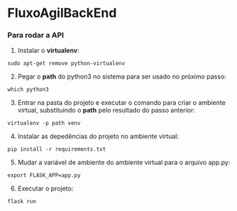 # FluxoAgilBackEnd

### Para rodar a API

1. Instalar o **virtualenv**:
```
sudo apt-get remove python-virtualenv
```
2. Pegar o **path** do python3 no sistema para ser usado no próximo passo:
```
which python3
```
3. Entrar na pasta do projeto e executar o comando para criar o ambiente virtual, substituindo o **path** pelo resultado do passo anterior:
```
virtualenv -p path venv
```
4. Instalar as depedências do projeto no ambiente virtual:
```
pip install -r requirements.txt
```
5. Mudar a variável de ambiente do ambiente virtual para o arquivo app.py:
```
export FLASK_APP=app.py
```
6. Executar o projeto:
```
flask run
```